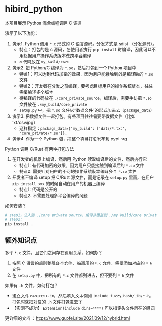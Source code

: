 # hibird_python
本项目展示 Python 混合编程调用 C 语言

演示了以下功能：
1. 演示1. Python 调用 `*.c` 形式的 C 语言源码。分发方式是 sdist （分发源码）。
    - 特点：打包的是 c 源码，在使用者执行 `pip install` 时编译，因此可以不用根据用户操作系统版本做跨平台编译
    - c 代码放在 `my_build/core`
2. 演示2. 把 Python/C 编译为 `*.so`，然后打包到一个 Python 项目中
    - 特点1：可以达到代码加密的效果，因为用户能接触到的是编译后的 `*.so` 文件
    - 特点2：开发者在分发之前编译，要考虑目标用户的操作系统版本，往往需要编译多个版本
    - 待编译的代码放在 `./core_private_source`，编译后，需要手动把 `*.so` 文件放在 `./my_build/core_private` 
    - `setup.py` 中，把 `*.so` 文件以“数据文件”的形式加进去（`package_data`）
3. 演示3. 把数据文件一起打包。有些项目往往需要带数据文件（比如 txt/csv/jpg）
    - 这样指定：`package_data={'my_build': ['data/*.txt', 'core_private/*.so']},`
4. 演示4. 作为一个 Python 包，把整个项目打包发布到 pypi.org 
 

Python 调用 C/Rust 有两种打包方法
1. 在开发者的机器上编译，然后用 Python 读取编译后的文件，然后执行它
   - 特点1: 有代码加密的效果，因为用户只能接触到编译后的 `*.so` 文件
   - 特点2: 需要针对用户的不同的操作系统版本编译多个 `*.so` 文件
2. 开发者不编译 setup 把 C/Rust 源文件，而是记录在 `setup.py` 里面，在用户 `pip install xxx` 的时候自动在用户的机器上编译
    - 特点1: 代码是公开的
    - 特点2: 不需要处理多平台编译的问题


如何安装？
```bash
# step1，进入到 ./core_private_source，编译并覆盖到 ./my_build/core_private
# step2:
pip install .
```

## 额外知识点 

多个 `*.c` 文件，且它们之间存在调用关系，如何办？
1. 按照 C 语言的规则整理各个文件，被调用的 `*.c` 文件，需要添加对应的 `*.h` 文件
2. 在 `setup.py` 中，把所有的  `*.c` 文件都列进去，但不要列 `*.h` 文件
 

如果有 `.h` 文件，如何打包？
- 建立文件 `MANIFEST.in`，然后填入文本例如 `include fuzzy_hash/lib/*.h`。打包时就把对应的 `.h` 文件打包进去了
- 【实测不成功】 `Extension(include_dirs=****)` 可以指定头文件所在的目录


更详细的文档 ：https://www.guofei.site/2021/09/12/hybrid.html
